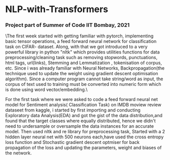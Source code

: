 # NLP-with-Transformers
### Project part of Summer of Code IIT Bombay, 2021

\\The first week started with getting familiar with pytorch, implementing basic tensor operations, a feed forward neural network for classification task on CIFAR- dataset. Along, with that we got introduced to a very powerful library in python "nltk" which provides utilities functions for data preprocessing/cleaning task such as removing stopwords, punctuations, html tags, url(links), Stemming and Lemmatization , tokenisation of corpus, etc. Since i was already familiar with Neural Networks, Backpropagation(the technique used to update the weight using gradient descent optimisation algorithm). Since a computer program cannot take string/word as input, the corpus of text used to training must be converted into numeric form which is done using word vector/embedding.\\

For the first task where we were asked to code a feed forward neural net model for Sentiment analysis( Classification Task) on IMDB moview review dataseet from kaggle, i started by first importing and conducting Exploratory data Analysis(EDA) and got the gist of the data distribution,and found that the target classes where equally distributed, hence we didn't need to undersample or oversample the data instances for an accurate model. Then used nltk and re library for preprocessing task, Started with a 2 hidden layer neural net with 500 neurons each,have used the cross entropy loss function and Stochastic gradient descent optmiser for back propagation of the loss and updating the parameters, weight and biases of the network.

